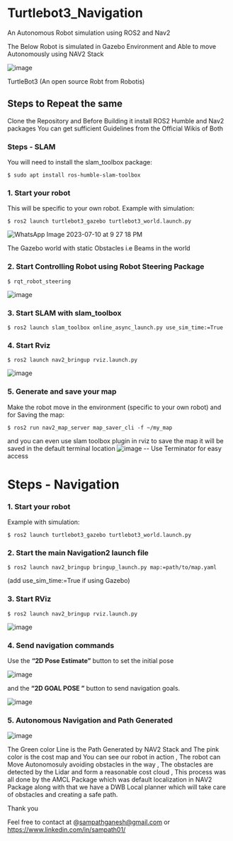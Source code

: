 # Turtlebot3_Navigation
An Autonomous Robot simulation using ROS2  and Nav2 

The Below Robot is simulated in Gazebo Environment and Able to move Autonomously using NAV2 Stack

![image](https://github.com/SampathGanesh01/Turtlebot3_Navigation/assets/84275114/8f0f3d3d-2bdd-42b7-9432-c46190ed060f)

TurtleBot3 (An open source Robt from Robotis)
## Steps to Repeat the same 
Clone the Repository and  Before Building it install ROS2 Humble and Nav2 packages You can get sufficient Guidelines from the Official Wikis of Both 
### Steps - SLAM
You will need to install the slam_toolbox package:
```
$ sudo apt install ros-humble-slam-toolbox
```
### 1. Start your robot
This will be specific to your own robot.
Example with simulation:
```
$ ros2 launch turtlebot3_gazebo turtlebot3_world.launch.py
```
![WhatsApp Image 2023-07-10 at 9 27 18 PM](https://github.com/SampathGanesh01/Turtlebot3_Navigation/assets/84275114/a8d11ce3-da97-4b07-a42c-37aa0feab510)

The Gazebo world with static Obstacles i.e Beams in the world 
### 2. Start Controlling Robot using Robot Steering Package 
```
$ rqt_robot_steering
```
![image](https://github.com/SampathGanesh01/Turtlebot3_Navigation/assets/84275114/5fa008db-a0e1-4bb3-b481-d89df37eb689)

### 3. Start SLAM with slam_toolbox
```
$ ros2 launch slam_toolbox online_async_launch.py use_sim_time:=True
```
### 4. Start Rviz
```
$ ros2 launch nav2_bringup rviz.launch.py
```
![image](https://github.com/SampathGanesh01/Turtlebot3_Navigation/assets/84275114/c501ab01-8d52-4397-b3f9-90328c620ed4)

### 5. Generate and save your map
Make the robot move in the environment (specific to your own robot) and  for Saving the map:
```
$ ros2 run nav2_map_server map_saver_cli -f ~/my_map
```
and you can even use slam toolbox plugin in rviz to save the map it will be saved in the default terminal location 
![image](https://github.com/SampathGanesh01/Turtlebot3_Navigation/assets/84275114/90b374a7-459a-4e1c-b9b2-6b0c84bdc171)
-- Use Terminator for easy access 
# Steps - Navigation
### 1. Start your robot
Example with simulation:
```
$ ros2 launch turtlebot3_gazebo turtlebot3_world.launch.py
```

### 2. Start the main Navigation2 launch file
```
$ ros2 launch nav2_bringup bringup_launch.py map:=path/to/map.yaml
```
(add use_sim_time:=True if using Gazebo)
### 3. Start RViz
```
$ ros2 launch nav2_bringup rviz.launch.py
```
![image](https://github.com/SampathGanesh01/Turtlebot3_Navigation/assets/84275114/9e201a86-c99b-4b7a-91ae-fd32f43d5073)
### 4. Send navigation commands
Use the **“2D Pose Estimate”** button to set the initial pose 

![image](https://github.com/SampathGanesh01/Turtlebot3_Navigation/assets/84275114/0f30ea58-df33-4ce8-8a7e-cd430a406597)

and the **“2D GOAL POSE ”** button to send navigation goals.

![image](https://github.com/SampathGanesh01/Turtlebot3_Navigation/assets/84275114/d9e6cd5c-5d5f-4cec-a19a-afeef534d6a0)

### 5. Autonomous Navigation and Path Generated 
![image](https://github.com/SampathGanesh01/Turtlebot3_Navigation/assets/84275114/59183ef3-b208-4bab-9919-e671cdcf402a)

The Green color Line is the Path Generated by NAV2 Stack  and  The pink color is the cost map and You can see our robot in action , The robot can Move Autonomosuly avoiding obstacles in the way , The obstacles are detected by the Lidar and form a reasonable cost cloud , This process was all done by the AMCL Package which was default localization in NAV2 Package along with that we have a DWB Local planner which will take care of obstacles and creating a safe path.

Thank you 

Feel free to contact at @sampathganesh@gmail.com or https://www.linkedin.com/in/sampath01/

